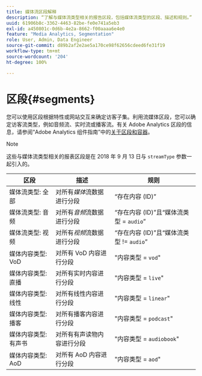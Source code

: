 ```yaml
---
title: 媒体流区段解释
description: “了解与媒体流类型相关的报告区段，包括媒体流类型的区段、描述和规则。”
uuid: 61906b8c-3362-4463-82be-fe0e741a5eb3
exl-id: a450801c-0d6b-4e2a-8662-f00aaaa6e4e0
feature: "Media Analytics, Segmentation"
role: User, Admin, Data Engineer
source-git-commit: d89b2af2e2ae5a170ce98f62656cdeed6fe31f19
workflow-type: tm+mt
source-wordcount: '204'
ht-degree: 100%

---
```


# 区段{#segments}

您可以使用区段根据特性或网站交互来确定访客子集。利用流媒体区段，您可以确定访客流类型，例如音频流、实时流或播客流。有关 Adobe Analytics 区段的信息，请参阅“Adobe Analytics 组件指南”中的[关于区段和容器](https://experienceleague.adobe.com/docs/analytics/components/segmentation/seg-overview.html?lang=en)。

>[!NOTE]
>
>这些与媒体流类型相关的报表区段是在 2018 年 9 月 13 日与 `streamType` 参数一起引入的。

| 区段 | 描述 | 规则 |
|---|---|---|
| 媒体流类型: 全部 | 对所有&#x200B;*媒体*&#x200B;流数据进行分段 | “存在内容 (ID)” |
| 媒体流类型: 音频 | 对所有&#x200B;*音频*&#x200B;流数据进行分段 | “存在内容 (ID)”且“媒体流类型 = `audio`” |
| 媒体流类型: 视频 | 对所有&#x200B;*视频*&#x200B;流数据进行分段 | “存在内容 (ID)”且“媒体流类型 != `audio`” |
| 媒体内容类型: VoD | 对所有 VoD 内容进行分段 | &quot;内容类型 = `vod`&quot; |
| 媒体内容类型: 直播 | 对所有实时内容进行分段 | &quot;内容类型 = `live`&quot; |
| 媒体内容类型: 线性 | 对所有线性内容进行分段 | &quot;内容类型 = `linear`&quot; |
| 媒体内容类型: 播客 | 对所有播客内容进行分段 | &quot;内容类型 = `podcast`&quot; |
| 媒体内容类型: 有声书 | 对所有有声读物内容进行分段 | &quot;内容类型 = `audiobook`&quot; |
| 媒体内容类型: AoD | 对所有 AoD 内容进行分段 | &quot;内容类型 = `aod`&quot; |
